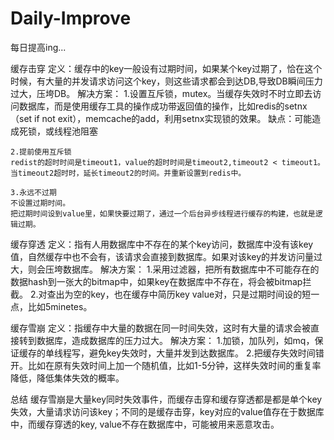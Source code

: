 # Daily-Improve
每日提高ing...

缓存击穿
  定义：缓存中的key一般设有过期时间，如果某个key过期了，恰在这个时候，有大量的并发请求访问这个key，则这些请求都会到达DB,导致DB瞬间压力过大，压垮DB。
  解决方案：
    1.设置互斥锁，mutex。当缓存失效时不时立即去访问数据库，而是使用缓存工具的操作成功带返回值的操作，比如redis的setnx（set if not exit），memcache的add，利用setnx实现锁的效果。
    缺点：可能造成死锁，或线程池阻塞

    2.提前使用互斥锁
    redist的超时时间是timeout1，value的超时时间是timeout2,timeout2 < timeout1。 当timeout2超时时，延长timeout2的时间。并重新设置到redis中。

    3.永远不过期
    不设置过期时间。
    把过期时间设到value里，如果快要过期了，通过一个后台异步线程进行缓存的构建，也就是逻辑过期。

缓存穿透
  定义：指有人用数据库中不存在的某个key访问，数据库中没有该key值，自然缓存中也不会有，该请求会直接到数据库。如果对该key的并发访问量过大，则会压垮数据库。
  解决方案：
    1.采用过滤器，把所有数据库中不可能存在的数据hash到一张大的bitmap中，如果key在数据库中不存在，将会被bitmap拦截。
    2.对查出为空的key，也在缓存中简历key value对，只是过期时间设的短一点，比如5minetes。

缓存雪崩
  定义：指缓存中大量的数据在同一时间失效，这时有大量的请求会被直接转到数据库，造成数据库的压力过大。
  解决方案：
    1.加锁，加队列，如mq，保证缓存的单线程写，避免key失效时，大量并发到达数据库。
    2.把缓存失效时间错开。比如在原有失效时间上加一个随机值，比如1-5分钟，这样失效时间的重复率降低，降低集体失效的概率。

总结
  缓存雪崩是大量key同时失效事件，而缓存击穿和缓存穿透都是都是单个key失效，大量请求访问该key；不同的是缓存击穿，key对应的value值存在于数据库中，而缓存穿透的key, value不存在数据库中，可能被用来恶意攻击。
